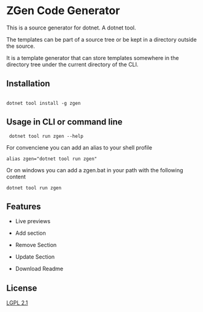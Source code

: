 # ZGen Code Generator


This is a source generator for dotnet. A dotnet tool.

The templates can be part of a source tree or be kept in a directory outside the source.


It is a template generator that can store templates somewhere in the directory tree under the current directory of the CLI.



## Installation


```

dotnet tool install -g zgen

```
## Usage in CLI or command line

```
 dotnet tool run zgen --help
```

For convenciene you can add an alias to your shell profile

```
alias zgen="dotnet tool run zgen"
```
Or on windows you can add a zgen.bat in your path with the following content

```
dotnet tool run zgen
```


## Features


- Live previews

- Add section

- Remove Section

- Update Section

- Download Readme

## License


[LGPL 2.1](https://www.gnu.org/licenses/old-licenses/lgpl-2.1.en.html)